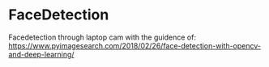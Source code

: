 # FaceDetection
Facedetection through laptop cam with the guidence of:
https://www.pyimagesearch.com/2018/02/26/face-detection-with-opencv-and-deep-learning/
